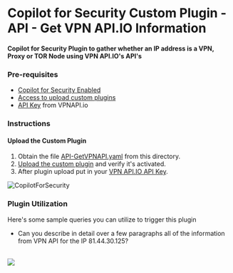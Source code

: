 # Copilot for Security Custom Plugin - API - Get VPN API.IO Information

#### Copilot for Security Plugin to gather whether an IP address is a VPN, Proxy or TOR Node using VPN API.IO's API's

### Pre-requisites

* [Copilot for Security Enabled](https://learn.microsoft.com/en-us/security-copilot/get-started-security-copilot#onboarding-to-microsoft-security-copilot)
* [Access to upload custom plugins](https://learn.microsoft.com/en-us/security-copilot/manage-plugins?tabs=securitycopilotplugin#managing-custom-plugins)
* [API Key](https://vpnapi.io/) from VPNAPI.io

### Instructions
#### Upload the Custom Plugin

1. Obtain the file [API-GetVPNAPI.yaml](https://github.com/SCStelz/CopilotForSecurity/blob/main/CustomPlugIns/API-GetVPNAPI/API-GetVPNAPI.yaml) from this directory.
2. [Upload the custom plugin](https://learn.microsoft.com/en-us/security-copilot/manage-plugins?tabs=securitycopilotplugin#add-custom-plugins) and verify it's activated.
3. After plugin upload put in your [VPN  API.IO API Key](https://learn.microsoft.com/en-us/security-copilot/plugin_api#configure-authentication-1).

![CopilotForSecurity](https://learn.microsoft.com/en-us/security-copilot/media/add-plugin-button.png)

### Plugin Utilization

Here's some sample queries you can utilize to trigger this plugin

* Can you describe in detail over a few paragraphs all of the information from VPN API for the IP 81.44.30.125?
<br>
<img src="https://github.com/SCStelz/CopilotForSecurity/blob/main/Images/vpnapi-ip.png"/>
<br>



